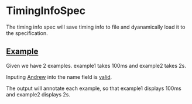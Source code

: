 # TimingInfoSpec

The timing info spec will save timing info to file and dyanamically load it to the specification.

## [Example](- "")

Given we have 2 examples. example1 takes 100ms and example2 takes 2s.

Inputing [Andrew]( - "#firstName") into the name field is [valid](- "c:assert-true=checkFirstName(#firstName)").

The output will annotate each example, so that example1 displays 100ms and example2 displays 2s.